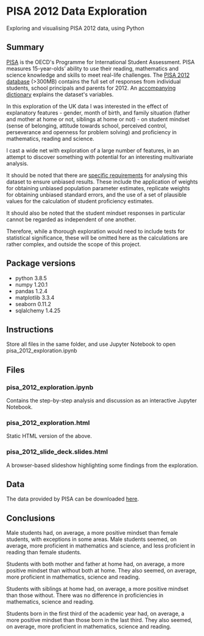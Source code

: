 # PISA 2012 Data Exploration
Exploring and visualising PISA 2012 data, using Python

## Summary

[PISA](https://www.oecd.org/pisa/) is the OECD's Programme for International Student Assessment. PISA measures 15-year-olds’ ability to use their reading, mathematics and science knowledge and skills to meet real-life challenges. The [PISA 2012 database](https://s3.amazonaws.com/udacity-hosted-downloads/ud507/pisa2012.csv.zip) (>300MB) contains the full set of responses from individual students, school principals and parents for 2012. An [accompanying dictionary](https://s3.amazonaws.com/udacity-hosted-downloads/ud507/pisadict2012.csv) explains the dataset's variables.

In this exploration of the UK data I was interested in the effect of explanatory features - gender, month of birth, and family situation (father and mother at home or not, siblings at home or not) - on student mindset (sense of belonging, attitude towards school, perceived control, perseverance and openness for problem solving) and proficiency in mathematics, reading and science.

I cast a wide net with exploration of a large number of features, in an attempt to discover something with potential for an interesting multivariate analysis.

It should be noted that there are [specific requirements](https://www.oecd.org/pisa/data/httpoecdorgpisadatabase-instructions.htm) for analysing this dataset to ensure unbiased results. These include the application of weights for obtaining unbiased population parameter estimates, replicate weights for obtaining unbiased standard errors, and the use of a set of plausible values for the calculation of student proficiency estimates.

It should also be noted that the student mindset responses in particular cannot be regarded as independent of one another.

Therefore, while a thorough exploration would need to include tests for statistical significance, these will be omitted here as the calculations are rather complex, and outside the scope of this project.

## Package versions

* python 3.8.5
* numpy 1.20.1
* pandas 1.2.4
* matplotlib 3.3.4
* seaborn 0.11.2
* sqlalchemy 1.4.25

## Instructions

Store all files in the same folder, and use Jupyter Notebook to open pisa_2012_exploration.ipynb

## Files

### pisa_2012_exploration.ipynb

Contains the step-by-step analysis and discussion as an interactive Jupyter Notebook.

### pisa_2012_exploration.html

Static HTML version of the above.

### pisa_2012_slide_deck.slides.html

A browser-based slideshow highlighting some findings from the exploration.

## Data

The data provided by PISA can be downloaded [here](https://s3.amazonaws.com/udacity-hosted-downloads/ud507/pisa2012.csv.zip).

## Conclusions

Male students had, on average, a more positive mindset than female students, with exceptions in some areas. Male students seemed, on average, more proficient in mathematics and science, and less proficient in reading than female students.

Students with both mother and father at home had, on average, a more positive mindset than without both at home. They also seemed, on average, more proficient in mathematics, science and reading.

Students with siblings at home had, on average, a more positive mindset than those without. There was no difference in proficiencies in mathematics, science and reading.

Students born in the first third of the academic year had, on average, a more positive mindset than those born in the last third. They also seemed, on average, more proficient in mathematics, science and reading.
